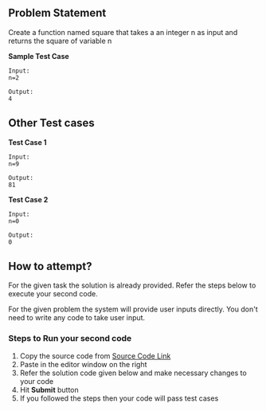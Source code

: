 ## Problem Statement
Create a function named square that takes a an integer n as input and returns the 
square of variable n


**Sample Test Case**
```
Input:
n=2

Output:
4
```
## Other Test cases
**Test Case 1**
```
Input:
n=9

Output:
81
```
**Test Case 2**
```
Input:
n=0

Output:
0
```



## How to attempt?
For the given task the solution is already provided. Refer the steps below to execute your second code.

For the given problem the system will provide user inputs directly. You don't need to write any code to take user input.

### Steps to Run your second code
1. Copy the source code from [Source Code Link](https://raw.githubusercontent.com/Aartiarora22/Lab_assignments/main/P1/T3/Main.java)
2. Paste in the editor window on the right
3. Refer the solution code given below and make necessary changes to your code
4. Hit **Submit** button
5. If you followed the steps then your code will pass test cases
